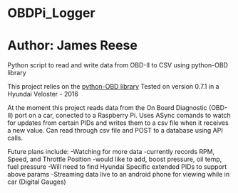 # OBDPi_Logger
# Author: James Reese
Python script to read and write data from OBD-II to CSV using python-OBD library

This project relies on the [python-OBD library](https://github.com/brendan-w/python-OBD/releases)
Tested on version 0.7.1 in a Hyundai Veloster - 2016

At the moment this project reads data from the On Board Diagnostic (OBD-II) port on a car,
  conected to a Raspberry Pi.
Uses ASync comands to watch for updates from certain PIDs and writes them to a csv file 
  when it receives a new value.
Can read through csv file and POST to a database using API calls.  
  
  Future plans include:
  -Watching for more data
    -currently records RPM, Speed, and Throttle Position
    -would like to add, boost pressure, oil temp, fuel pressure
        -Will need to find Hyundai Specific extended PIDs to support above params
  -Streaming data live to an android phone for viewing while in car (Digital Gauges)
